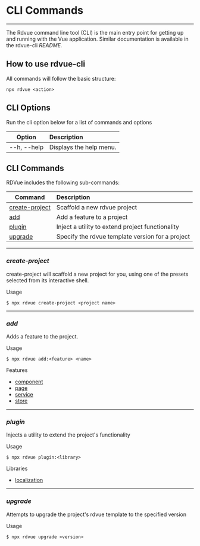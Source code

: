 # CLI Commands

---

The Rdvue command line tool (CLI) is the main entry point for getting up and running with the Vue application. Similar documentation is available in the rdvue-cli _README._

## How to use rdvue-cli

All commands will follow the basic structure:

```
npx rdvue <action>
```

## CLI Options

Run the cli option below for a list of commands and options

| **Option**   | **Description**         |
| ------------ | :---------------------- |
| \--h, --help | Displays the help menu. |

## CLI Commands

RDVue includes the following sub-commands:

| **Command**                       | **Description**                                  |
| --------------------------------- | :----------------------------------------------- |
| [create-project](#create-project) | Scaffold a new rdvue project                     |
| [add](#add)                       | Add a feature to a project                       |
| [plugin](#plugin)                 | Inject a utility to extend project functionality |
| [upgrade](#upgrade)               | Specify the rdvue template version for a project |

---

### _create-project_

create-project will scaffold a new project for you, using one of the presets selected from its interactive shell.

Usage

```
$ npx rdvue create-project <project name>
```

---

### _add_

Adds a feature to the project.

Usage

```
$ npx rdvue add:<feature> <name>
```

Features

- [component](Features.md#components)
- [page](Features.md#pages)
- [service](Features.md#services)
- [store](Features.md#stores)

---

### _plugin_

Injects a utility to extend the project's functionality

Usage

```
$ npx rdvue plugin:<library>
```

Libraries

- [localization](Features.md#localization)

---

### _upgrade_

Attempts to upgrade the project's rdvue template to the specified version

Usage

```
$ npx rdvue upgrade <version>
```
